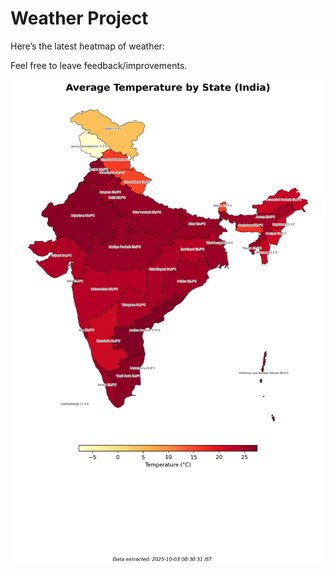 # Weather Project

Here’s the latest heatmap of weather:

Feel free to leave feedback/improvements.

![India Heatmap](docs/assets/india_heatmap.png?v=DECBD1)
